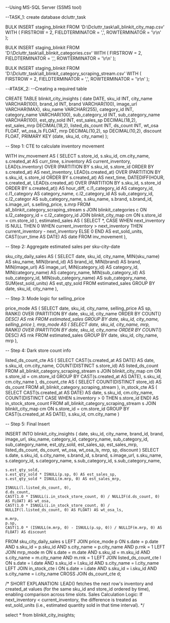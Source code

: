 --Using MS-SQL Server (SSMS tool)

--TASK_1:
create database dcluttr_task

BULK INSERT staging_blinkit
FROM 'D:\Dcluttr_task\all_blinkit_city_map.csv'
WITH (
    FIRSTROW = 2,
    FIELDTERMINATOR = ',',
    ROWTERMINATOR = '\r\n'
);

BULK INSERT staging_blinkit
FROM 'D:\Dcluttr_task\all_blinkit_categories.csv'
WITH (
    FIRSTROW = 2,
    FIELDTERMINATOR = ',',
    ROWTERMINATOR = '\r\n'
);


BULK INSERT staging_blinkit
FROM 'D:\Dcluttr_task\all_blinkit_category_scraping_stream.csv'
WITH (
    FIRSTROW = 2,
    FIELDTERMINATOR = ',',
    ROWTERMINATOR = '\r\n'
);


--#TASK_2:
--Creating a required table

CREATE TABLE blinkit_city_insights (
    date                DATE,
    sku_id              INT,
    city_name           VARCHAR(100),
    brand_id            INT,
    brand               VARCHAR(100),
    image_url           VARCHAR(MAX),
    sku_name            VARCHAR(255),
    category_id         INT,
    category_name       VARCHAR(100),
    sub_category_id     INT,
    sub_category_name   VARCHAR(100),
    est_qty_sold        INT,
    est_sales_sp        DECIMAL(18,2),
    est_sales_mrp       DECIMAL(18,2),
    listed_ds_count     INT,
    ds_count            INT,
    wt_osa              FLOAT,
    wt_osa_ls           FLOAT,
    mrp                 DECIMAL(10,2),
    sp                  DECIMAL(10,2),
    discount            FLOAT,
    PRIMARY KEY (date, sku_id, city_name)
);


-- Step 1: CTE to calculate inventory movement

WITH inv_movement AS (
    SELECT
        s.store_id,
        s.sku_id,
        cm.city_name,
        s.created_at AS curr_time,
        s.inventory AS current_inventory,
        LEAD(s.inventory) OVER (PARTITION BY s.sku_id, s.store_id ORDER BY s.created_at) AS next_inventory,
        LEAD(s.created_at) OVER (PARTITION BY s.sku_id, s.store_id ORDER BY s.created_at) AS next_time,
        DATEDIFF(HOUR, s.created_at, LEAD(s.created_at) OVER (PARTITION BY s.sku_id, s.store_id ORDER BY s.created_at)) AS hour_diff,
        c.l1_category_id AS category_id,
        c.l1_category AS category_name,
        c.l2_category_id AS sub_category_id,
        c.l2_categor AS sub_category_name,
        s.sku_name,
        s.brand,
        s.brand_id,
        s.image_url,
        s.selling_price,
        s.mrp
    FROM all_blinkit_category_scraping_stream s
    JOIN blinkit_categories c ON s.l2_category_id = c.l2_category_id
    JOIN blinkit_city_map cm ON s.store_id = cm.store_id
),
estimated_sales AS (
    SELECT
        *,
        CASE 
            WHEN next_inventory IS NULL THEN 0
            WHEN current_inventory > next_inventory THEN current_inventory - next_inventory
            ELSE 0
        END AS est_sold_units,
        CAST(curr_time AS DATE) AS date
    FROM inv_movement
),

-- Step 2: Aggregate estimated sales per sku-city-date

sku_city_daily_sales AS (
    SELECT
        date,
        sku_id,
        city_name,
        MIN(sku_name) AS sku_name,
        MIN(brand_id) AS brand_id,
        MIN(brand) AS brand,
        MIN(image_url) AS image_url,
        MIN(category_id) AS category_id,
        MIN(category_name) AS category_name,
        MIN(sub_category_id) AS sub_category_id,
        MIN(sub_category_name) AS sub_category_name,
        SUM(est_sold_units) AS est_qty_sold
    FROM estimated_sales
    GROUP BY date, sku_id, city_name
),

-- Step 3: Mode logic for selling_price

price_mode AS (
    SELECT
        date,
        sku_id,
        city_name,
        selling_price AS sp,
        RANK() OVER (PARTITION BY date, sku_id, city_name ORDER BY COUNT(*) DESC) AS rnk
    FROM estimated_sales
    GROUP BY date, sku_id, city_name, selling_price
),
mrp_mode AS (
    SELECT
        date,
        sku_id,
        city_name,
        mrp,
        RANK() OVER (PARTITION BY date, sku_id, city_name ORDER BY COUNT(*) DESC) AS rnk
    FROM estimated_sales
    GROUP BY date, sku_id, city_name, mrp
),

-- Step 4: Dark store count info

listed_ds_count_cte AS (
    SELECT 
        CAST(s.created_at AS DATE) AS date,
        s.sku_id,
        cm.city_name,
        COUNT(DISTINCT s.store_id) AS listed_ds_count
    FROM all_blinkit_category_scraping_stream s
    JOIN blinkit_city_map cm ON s.store_id = cm.store_id
    GROUP BY CAST(s.created_at AS DATE), s.sku_id, cm.city_name
),
ds_count_cte AS (
    SELECT COUNT(DISTINCT store_id) AS ds_count
    FROM all_blinkit_category_scraping_stream
),
in_stock_cte AS (
    SELECT
        CAST(s.created_at AS DATE) AS date,
        s.sku_id,
        cm.city_name,
        COUNT(DISTINCT CASE WHEN s.inventory > 0 THEN s.store_id END) AS in_stock_store_count
    FROM all_blinkit_category_scraping_stream s
    JOIN blinkit_city_map cm ON s.store_id = cm.store_id
    GROUP BY CAST(s.created_at AS DATE), s.sku_id, cm.city_name
)

-- Step 5: Final Insert

INSERT INTO blinkit_city_insights (
    date, sku_id, city_name, brand_id, brand, image_url, sku_name,
    category_id, category_name, sub_category_id, sub_category_name,
    est_qty_sold, est_sales_sp, est_sales_mrp,
    listed_ds_count, ds_count, wt_osa, wt_osa_ls,
    mrp, sp, discount
)
SELECT
    s.date,
    s.sku_id,
    s.city_name,
    s.brand_id,
    s.brand,
    s.image_url,
    s.sku_name,
    s.category_id,
    s.category_name,
    s.sub_category_id,
    s.sub_category_name,
    
    s.est_qty_sold,
    s.est_qty_sold * ISNULL(p.sp, 0) AS est_sales_sp,
    s.est_qty_sold * ISNULL(m.mrp, 0) AS est_sales_mrp,

    ISNULL(l.listed_ds_count, 0),
    d.ds_count,
    CAST(1.0 * ISNULL(i.in_stock_store_count, 0) / NULLIF(d.ds_count, 0) AS FLOAT) AS wt_osa,
    CAST(1.0 * ISNULL(i.in_stock_store_count, 0) / NULLIF(l.listed_ds_count, 0) AS FLOAT) AS wt_osa_ls,

    m.mrp,
    p.sp,
    CAST(1.0 * (ISNULL(m.mrp, 0) - ISNULL(p.sp, 0)) / NULLIF(m.mrp, 0) AS FLOAT) AS discount
FROM sku_city_daily_sales s
LEFT JOIN price_mode p ON s.date = p.date AND s.sku_id = p.sku_id AND s.city_name = p.city_name AND p.rnk = 1
LEFT JOIN mrp_mode m ON s.date = m.date AND s.sku_id = m.sku_id AND s.city_name = m.city_name AND m.rnk = 1
LEFT JOIN listed_ds_count_cte l ON s.date = l.date AND s.sku_id = l.sku_id AND s.city_name = l.city_name
LEFT JOIN in_stock_cte i ON s.date = i.date AND s.sku_id = i.sku_id AND s.city_name = i.city_name
CROSS JOIN ds_count_cte d;

/*
SHORT EXPLANATION:
LEAD() fetches the next row's inventory and created_at values (for the same sku_id and store_id ordered by time), enabling comparison across time slots.
Sales Calculation Logic: If next_inventory < current_inventory, the difference is treated as est_sold_units (i.e., estimated quantity sold in that time interval).
*/

select * from blinkit_city_insights;
